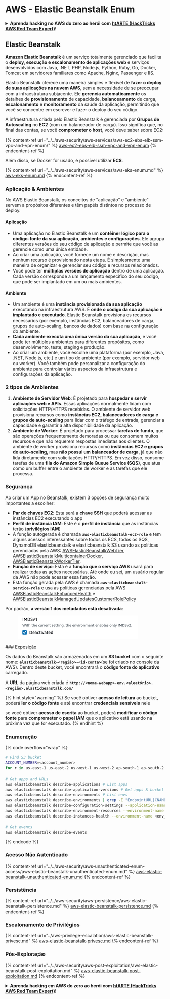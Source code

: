# AWS - Elastic Beanstalk Enum

<details>

<summary><strong>Aprenda hacking no AWS do zero ao herói com</strong> <a href="https://training.hacktricks.xyz/courses/arte"><strong>htARTE (HackTricks AWS Red Team Expert)</strong></a><strong>!</strong></summary>

Outras formas de apoiar o HackTricks:

* Se você quer ver sua **empresa anunciada no HackTricks** ou **baixar o HackTricks em PDF**, confira os [**PLANOS DE ASSINATURA**](https://github.com/sponsors/carlospolop)!
* Adquira o [**material oficial PEASS & HackTricks**](https://peass.creator-spring.com)
* Descubra [**A Família PEASS**](https://opensea.io/collection/the-peass-family), nossa coleção de [**NFTs**](https://opensea.io/collection/the-peass-family) exclusivos
* **Junte-se ao grupo** 💬 [**Discord**](https://discord.gg/hRep4RUj7f) ou ao [**grupo do telegram**](https://t.me/peass) ou **siga**-me no **Twitter** 🐦 [**@carlospolopm**](https://twitter.com/carlospolopm)**.**
* **Compartilhe suas técnicas de hacking enviando PRs para os repositórios do GitHub** [**HackTricks**](https://github.com/carlospolop/hacktricks) e [**HackTricks Cloud**](https://github.com/carlospolop/hacktricks-cloud).

</details>

## Elastic Beanstalk

**Amazon Elastic Beanstalk** é um serviço totalmente gerenciado que facilita o **deploy, execução e escalonamento de aplicações web** e serviços desenvolvidos com Java, .NET, PHP, Node.js, Python, Ruby, Go, Docker, Tomcat em servidores familiares como Apache, Nginx, Passenger e IIS.

Elastic Beanstalk oferece uma maneira simples e flexível de **fazer o deploy de suas aplicações na nuvem AWS**, sem a necessidade de se preocupar com a infraestrutura subjacente. Ele **gerencia automaticamente** os detalhes de **provisionamento** de capacidade, **balanceamento** de carga, **escalonamento** e **monitoramento** da saúde da aplicação, permitindo que você se concentre em escrever e fazer o deploy do seu código.

A infraestrutura criada pelo Elastic Beanstalk é gerenciada por **Grupos de Autoscaling** no **EC2** (com um balanceador de carga). Isso significa que, no final das contas, se você **comprometer o host**, você deve saber sobre EC2:

{% content-ref url="../../aws-security/aws-services/aws-ec2-ebs-elb-ssm-vpc-and-vpn-enum/" %}
[aws-ec2-ebs-elb-ssm-vpc-and-vpn-enum](../../aws-security/aws-services/aws-ec2-ebs-elb-ssm-vpc-and-vpn-enum/)
{% endcontent-ref %}

Além disso, se Docker for usado, é possível utilizar **ECS**.

{% content-ref url="../../aws-security/aws-services/aws-eks-enum.md" %}
[aws-eks-enum.md](../../aws-security/aws-services/aws-eks-enum.md)
{% endcontent-ref %}

### Aplicação & Ambientes

No AWS Elastic Beanstalk, os conceitos de "aplicação" e "ambiente" servem a propósitos diferentes e têm papéis distintos no processo de deploy.

#### Aplicação

* Uma aplicação no Elastic Beanstalk é um **contêiner lógico para o código-fonte da sua aplicação, ambientes e configurações**. Ele agrupa diferentes versões do seu código de aplicação e permite que você as gerencie como uma única entidade.
* Ao criar uma aplicação, você fornece um nome e descrição, mas nenhum recurso é provisionado nesta etapa. É simplesmente uma maneira de organizar e gerenciar seu código e recursos relacionados.
* Você pode ter **múltiplas versões de aplicação** dentro de uma aplicação. Cada versão corresponde a um lançamento específico do seu código, que pode ser implantado em um ou mais ambientes.

#### Ambiente

* Um ambiente é uma **instância provisionada da sua aplicação** executando na infraestrutura AWS. É **onde o código da sua aplicação é implantado e executado**. Elastic Beanstalk provisiona os recursos necessários (por exemplo, instâncias EC2, balanceadores de carga, grupos de auto-scaling, bancos de dados) com base na configuração do ambiente.
* **Cada ambiente executa uma única versão da sua aplicação**, e você pode ter múltiplos ambientes para diferentes propósitos, como desenvolvimento, teste, staging e produção.
* Ao criar um ambiente, você escolhe uma plataforma (por exemplo, Java, .NET, Node.js, etc.) e um tipo de ambiente (por exemplo, servidor web ou worker). Você também pode personalizar a configuração do ambiente para controlar vários aspectos da infraestrutura e configurações da aplicação.

### 2 tipos de Ambientes

1. **Ambiente de Servidor Web**: É projetado para **hospedar e servir aplicações web e APIs**. Essas aplicações normalmente lidam com solicitações HTTP/HTTPS recebidas. O ambiente de servidor web provisiona recursos como **instâncias EC2, balanceadores de carga e grupos de auto-scaling** para lidar com o tráfego de entrada, gerenciar a capacidade e garantir a alta disponibilidade da aplicação.
2. **Ambiente de Worker**: É projetado para processar **tarefas de fundo**, que são operações frequentemente demoradas ou que consomem muitos recursos e que não requerem respostas imediatas aos clientes. O ambiente de worker provisiona recursos como **instâncias EC2 e grupos de auto-scaling**, mas **não possui um balanceador de carga**, já que não lida diretamente com solicitações HTTP/HTTPS. Em vez disso, consome tarefas de uma **fila do Amazon Simple Queue Service (SQS)**, que atua como um buffer entre o ambiente de worker e as tarefas que ele processa.

### Segurança

Ao criar um App no Beanstalk, existem 3 opções de segurança muito importantes a escolher:

* **Par de chaves EC2**: Esta será a **chave SSH** que poderá acessar as instâncias EC2 executando o app
* **Perfil de instância IAM**: Este é o **perfil de instância** que as instâncias terão (**privilégios IAM**)
* A função autogerada é chamada **`aws-elasticbeanstalk-ec2-role`** e tem alguns acessos interessantes sobre todos os ECS, todos os SQS, DynamoDB elasticbeanstalk e elasticbeanstalk S3 usando as políticas gerenciadas pela AWS: [AWSElasticBeanstalkWebTier](https://us-east-1.console.aws.amazon.com/iam/home#/policies/arn:aws:iam::aws:policy/AWSElasticBeanstalkWebTier), [AWSElasticBeanstalkMulticontainerDocker](https://us-east-1.console.aws.amazon.com/iam/home#/policies/arn:aws:iam::aws:policy/AWSElasticBeanstalkMulticontainerDocker), [AWSElasticBeanstalkWorkerTier](https://us-east-1.console.aws.amazon.com/iam/home#/policies/arn:aws:iam::aws:policy/AWSElasticBeanstalkWorkerTier).
* **Função de serviço**: Esta é a **função que o serviço AWS** usará para realizar todas as ações necessárias. Até onde eu sei, um usuário regular da AWS não pode acessar essa função.
* Esta função gerada pela AWS é chamada **`aws-elasticbeanstalk-service-role`** e usa as políticas gerenciadas pela AWS [AWSElasticBeanstalkEnhancedHealth](https://us-east-1.console.aws.amazon.com/iam/home#/policies/arn:aws:iam::aws:policy/service-role/AWSElasticBeanstalkEnhancedHealth) e [AWSElasticBeanstalkManagedUpdatesCustomerRolePolicy](https://us-east-1.console.aws.amazon.com/iamv2/home?region=us-east-1#/roles/details/aws-elasticbeanstalk-service-role?section=permissions)

Por padrão, **a versão 1 dos metadados está desativada**:

<figure><img src="../../../.gitbook/assets/image (18) (1) (2).png" alt=""><figcaption></figcaption></figure>
### Exposição

Os dados do Beanstalk são armazenados em um **S3 bucket** com o seguinte nome: **`elasticbeanstalk-<região>-<id-conta>`**(se foi criado no console da AWS). Dentro deste bucket, você encontrará o **código fonte do aplicativo** carregado.

A **URL** da página web criada é **`http://<nome-webapp>-env.<aleatório>.<região>.elasticbeanstalk.com/`**

{% hint style="warning" %}
Se você obtiver **acesso de leitura** ao bucket, poderá **ler o código fonte** e até encontrar **credenciais sensíveis** nele

se você obtiver **acesso de escrita** ao bucket, poderá **modificar o código fonte** para **comprometer** o **papel IAM** que o aplicativo está usando na próxima vez que for executado.
{% endhint %}

### Enumeração

{% code overflow="wrap" %}
```bash
# Find S3 bucket
ACCOUNT_NUMBER=<account_number>
for r in us-east-1 us-east-2 us-west-1 us-west-2 ap-south-1 ap-south-2 ap-northeast-1 ap-northeast-2 ap-northeast-3 ap-southeast-1 ap-southeast-2 ap-southeast-3 ca-central-1 eu-central-1 eu-central-2 eu-west-1 eu-west-2 eu-west-3 eu-north-1 sa-east-1 af-south-1 ap-east-1 eu-south-1 eu-south-2 me-south-1 me-central-1; do aws s3 ls elasticbeanstalk-$r-$ACCOUNT_NUMBER 2>/dev/null && echo "Found in: elasticbeanstalk-$r-$ACCOUNT_NUMBER"; done

# Get apps and URLs
aws elasticbeanstalk describe-applications # List apps
aws elasticbeanstalk describe-application-versions # Get apps & bucket name with source code
aws elasticbeanstalk describe-environments # List envs
aws elasticbeanstalk describe-environments | grep -E "EndpointURL|CNAME"
aws elasticbeanstalk describe-configuration-settings --application-name <app_name> --environment-name <env_name>
aws elasticbeanstalk describe-environment-resources --environment-name <env_name> # Get env info such as SQS used queues
aws elasticbeanstalk describe-instances-health --environment-name <env_name> # Get the instances of an environment

# Get events
aws elasticbeanstalk describe-events
```
{% endcode %}

### Acesso Não Autenticado

{% content-ref url="../../aws-security/aws-unauthenticated-enum-access/aws-elastic-beanstalk-unauthenticated-enum.md" %}
[aws-elastic-beanstalk-unauthenticated-enum.md](../../aws-security/aws-unauthenticated-enum-access/aws-elastic-beanstalk-unauthenticated-enum.md)
{% endcontent-ref %}

### Persistência

{% content-ref url="../../aws-security/aws-persistence/aws-elastic-beanstalk-persistence.md" %}
[aws-elastic-beanstalk-persistence.md](../../aws-security/aws-persistence/aws-elastic-beanstalk-persistence.md)
{% endcontent-ref %}

### Escalonamento de Privilégios

{% content-ref url="../aws-privilege-escalation/aws-elastic-beanstalk-privesc.md" %}
[aws-elastic-beanstalk-privesc.md](../aws-privilege-escalation/aws-elastic-beanstalk-privesc.md)
{% endcontent-ref %}

### Pós-Exploração

{% content-ref url="../../aws-security/aws-post-exploitation/aws-elastic-beanstalk-post-exploitation.md" %}
[aws-elastic-beanstalk-post-exploitation.md](../../aws-security/aws-post-exploitation/aws-elastic-beanstalk-post-exploitation.md)
{% endcontent-ref %}

<details>

<summary><strong>Aprenda hacking em AWS do zero ao herói com</strong> <a href="https://training.hacktricks.xyz/courses/arte"><strong>htARTE (HackTricks AWS Red Team Expert)</strong></a><strong>!</strong></summary>

Outras formas de apoiar o HackTricks:

* Se você quer ver sua **empresa anunciada no HackTricks** ou **baixar o HackTricks em PDF**, confira os [**PLANOS DE ASSINATURA**](https://github.com/sponsors/carlospolop)!
* Adquira o [**material oficial PEASS & HackTricks**](https://peass.creator-spring.com)
* Descubra [**A Família PEASS**](https://opensea.io/collection/the-peass-family), nossa coleção de [**NFTs**](https://opensea.io/collection/the-peass-family) exclusivos
* **Junte-se ao grupo** 💬 [**Discord**](https://discord.gg/hRep4RUj7f) ou ao grupo [**telegram**](https://t.me/peass) ou **siga-me** no **Twitter** 🐦 [**@carlospolopm**](https://twitter.com/carlospolopm)**.**
* **Compartilhe suas técnicas de hacking enviando PRs para os repositórios do GitHub** [**HackTricks**](https://github.com/carlospolop/hacktricks) e [**HackTricks Cloud**](https://github.com/carlospolop/hacktricks-cloud).

</details>
